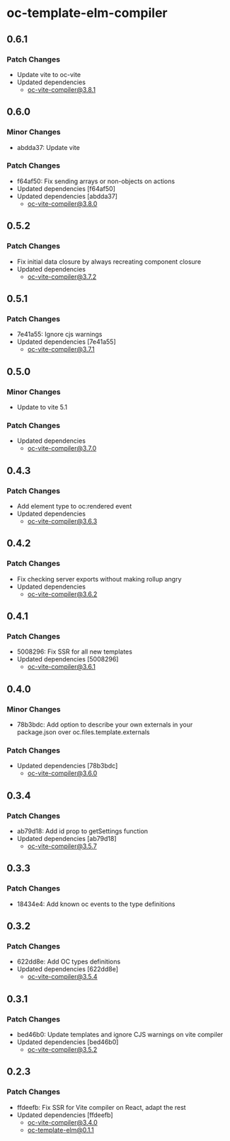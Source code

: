 # oc-template-elm-compiler

## 0.6.1

### Patch Changes

- Update vite to oc-vite
- Updated dependencies
  - oc-vite-compiler@3.8.1

## 0.6.0

### Minor Changes

- abdda37: Update vite

### Patch Changes

- f64af50: Fix sending arrays or non-objects on actions
- Updated dependencies [f64af50]
- Updated dependencies [abdda37]
  - oc-vite-compiler@3.8.0

## 0.5.2

### Patch Changes

- Fix initial data closure by always recreating component closure
- Updated dependencies
  - oc-vite-compiler@3.7.2

## 0.5.1

### Patch Changes

- 7e41a55: Ignore cjs warnings
- Updated dependencies [7e41a55]
  - oc-vite-compiler@3.7.1

## 0.5.0

### Minor Changes

- Update to vite 5.1

### Patch Changes

- Updated dependencies
  - oc-vite-compiler@3.7.0

## 0.4.3

### Patch Changes

- Add element type to oc:rendered event
- Updated dependencies
  - oc-vite-compiler@3.6.3

## 0.4.2

### Patch Changes

- Fix checking server exports without making rollup angry
- Updated dependencies
  - oc-vite-compiler@3.6.2

## 0.4.1

### Patch Changes

- 5008296: Fix SSR for all new templates
- Updated dependencies [5008296]
  - oc-vite-compiler@3.6.1

## 0.4.0

### Minor Changes

- 78b3bdc: Add option to describe your own externals in your package.json over oc.files.template.externals

### Patch Changes

- Updated dependencies [78b3bdc]
  - oc-vite-compiler@3.6.0

## 0.3.4

### Patch Changes

- ab79d18: Add id prop to getSettings function
- Updated dependencies [ab79d18]
  - oc-vite-compiler@3.5.7

## 0.3.3

### Patch Changes

- 18434e4: Add known oc events to the type definitions

## 0.3.2

### Patch Changes

- 622dd8e: Add OC types definitions
- Updated dependencies [622dd8e]
  - oc-vite-compiler@3.5.4

## 0.3.1

### Patch Changes

- bed46b0: Update templates and ignore CJS warnings on vite compiler
- Updated dependencies [bed46b0]
  - oc-vite-compiler@3.5.2

## 0.2.3

### Patch Changes

- ffdeefb: Fix SSR for Vite compiler on React, adapt the rest
- Updated dependencies [ffdeefb]
  - oc-vite-compiler@3.4.0
  - oc-template-elm@0.1.1
